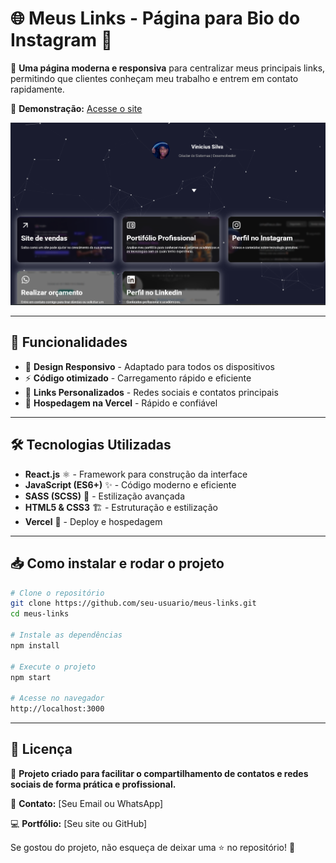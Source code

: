 # 🌐 Meus Links - Página para Bio do Instagram 🔗

🚀 **Uma página moderna e responsiva** para centralizar meus principais links, permitindo que clientes conheçam meu trabalho e entrem em contato rapidamente.

🔗 **Demonstração:** [Acesse o site](https://meus-links-nine.vercel.app/)

![Imagem de exemplo](./src/assets/readme.png)

---

## 📌 Funcionalidades
- 📱 **Design Responsivo** - Adaptado para todos os dispositivos  
- ⚡ **Código otimizado** - Carregamento rápido e eficiente  
- 🔗 **Links Personalizados** - Redes sociais e contatos principais  
- 🚀 **Hospedagem na Vercel** - Rápido e confiável  

---

## 🛠️ Tecnologias Utilizadas

- **React.js** ⚛️ - Framework para construção da interface
- **JavaScript (ES6+)** ✨ - Código moderno e eficiente
- **SASS (SCSS)** 🎨 - Estilização avançada
- **HTML5 & CSS3** 🏗️ - Estruturação e estilização
- **Vercel** 🚀 - Deploy e hospedagem

---

## 📥 Como instalar e rodar o projeto

```sh
# Clone o repositório
git clone https://github.com/seu-usuario/meus-links.git
cd meus-links

# Instale as dependências
npm install

# Execute o projeto
npm start

# Acesse no navegador
http://localhost:3000
```

---

## 📄 Licença

💼 **Projeto criado para facilitar o compartilhamento de contatos e redes sociais de forma prática e profissional.**

📧 **Contato:** [Seu Email ou WhatsApp]

💻 **Portfólio:** [Seu site ou GitHub]

Se gostou do projeto, não esqueça de deixar uma ⭐ no repositório! 🚀

